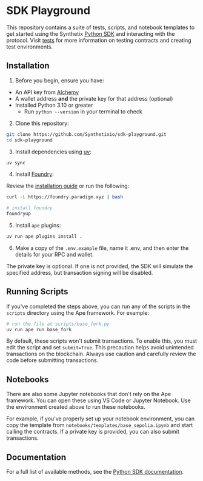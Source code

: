 # SDK Playground

This repository contains a suite of tests, scripts, and notebook templates to get started using the Synthetix [Python SDK](https://github.com/Synthetixio/python-sdk) and interacting with the protocol. Visit [tests](tests/README.md) for more information on testing contracts and creating test environments.

## Installation

1. Before you begin, ensure you have:

- An API key from [Alchemy](https://www.alchemy.com/)
- A wallet address **and** the private key for that address (optional)
- Installed Python 3.10 or greater
  - Run `python --version` in your terminal to check

2. Clone this repository:

```bash
git clone https://github.com/Synthetixio/sdk-playground.git
cd sdk-playground
```

3. Install dependencies using [uv](https://docs.astral.sh/uv/):

```bash
uv sync
```

4. Install [Foundry](https://github.com/foundry-rs/foundry):

Review the [installation guide](https://book.getfoundry.sh/getting-started/installation) or run the following:

```bash
curl -L https://foundry.paradigm.xyz | bash

# install foundry
foundryup
```

5. Install `ape` plugins:

```bash
uv run ape plugins install .
```

6. Make a copy of the `.env.example` file, name it .env, and then enter the details for your RPC and wallet.

The private key is optional. If one is not provided, the SDK will simulate the specified address, but transaction signing will be disabled.

## Running Scripts

If you've completed the steps above, you can run any of the scripts in the `scripts` directory using the Ape framework. For example:

```bash
# run the file at scripts/base_fork.py
uv run ape run base_fork
```

By default, these scripts won't submit transactions. To enable this, you must edit the script and set `submit=True`. This precaution helps avoid unintended transactions on the blockchain.
Always use caution and carefully review the code before submitting transactions.

## Notebooks

There are also some Jupyter notebooks that don't rely on the Ape framework. You can open these using VS Code or Jupyter Notebook. Use the environment created above to run these notebooks.

For example, if you've properly set up your notebook environment, you can copy the template from `notebooks/templates/base_sepolia.ipynb` and start calling the contracts. If a private key is provided, you can also submit transactions.

## Documentation

For a full list of available methods, see the [Python SDK documentation](https://synthetixio.github.io/python-sdk/).
